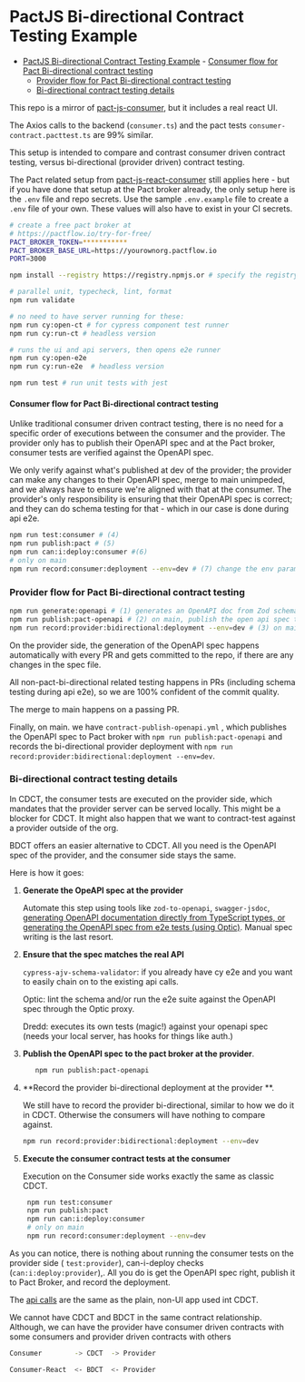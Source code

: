# PactJS Bi-directional Contract Testing Example

- [PactJS Bi-directional Contract Testing Example](#pactjs-bi-directional-contract-testing-example) -
  [Consumer flow for Pact Bi-directional contract testing](#consumer-flow-for-pact-bi-directional-contract-testing)
  - [Provider flow for Pact Bi-directional contract testing](#provider-flow-for-pact-bi-directional-contract-testing)
  - [Bi-directional contract testing details](#bi-directional-contract-testing-details)

This repo is a mirror of
[pact-js-consumer](https://github.com/muratkeremozcan/pact-js-example-consumer),
but it includes a real react UI.

The Axios calls to the backend (`consumer.ts`) and the pact tests
`consumer-contract.pacttest.ts` are 99% similar.

This setup is intended to compare and contrast consumer driven contract testing,
versus bi-directional (provider driven) contract testing.

The Pact related setup from
[pact-js-react-consumer](https://github.com/muratkeremozcan/pact-js-example-consumer)
still applies here - but if you have done that setup at the Pact broker already,
the only setup here is the `.env` file and repo secrets. Use the sample
`.env.example` file to create a `.env` file of your own. These values will also
have to exist in your CI secrets.

```bash
# create a free pact broker at
# https://pactflow.io/try-for-free/
PACT_BROKER_TOKEN=***********
PACT_BROKER_BASE_URL=https://yourownorg.pactflow.io
PORT=3000
```

```bash
npm install --registry https://registry.npmjs.or # specify the registry in case you are using a proprietary registry

# parallel unit, typecheck, lint, format
npm run validate

# no need to have server running for these:
npm run cy:open-ct # for cypress component test runner
npm run cy:run-ct # headless version

# runs the ui and api servers, then opens e2e runner
npm run cy:open-e2e
npm run cy:run-e2e  # headless version

npm run test # run unit tests with jest
```

#### Consumer flow for Pact Bi-directional contract testing

Unlike traditional consumer driven contract testing, there is no need for a
specific order of executions between the consumer and the provider. The provider
only has to publish their OpenAPI spec and at the Pact broker, consumer tests
are verified against the OpenAPI spec.

We only verify against what's published at dev of the provider; the provider can
make any changes to their OpenAPI spec, merge to main unimpeded, and we always
have to ensure we're aligned with that at the consumer. The provider's only
responsibility is ensuring that their OpenAPI spec is correct; and they can do
schema testing for that - which in our case is done during api e2e.

```bash
npm run test:consumer # (4)
npm run publish:pact # (5)
npm run can:i:deploy:consumer #(6)
# only on main
npm run record:consumer:deployment --env=dev # (7) change the env param as needed
```

### Provider flow for Pact Bi-directional contract testing

```bash
npm run generate:openapi # (1) generates an OpenAPI doc from Zod schemas
npm run publish:pact-openapi # (2) on main, publish the open api spec to Pact Broker for BDCT
npm run record:provider:bidirectional:deployment --env=dev # (3) on main record the bi-directional provider deployment
```

On the provider side, the generation of the OpenAPI spec happens automatically
with every PR and gets committed to the repo, if there are any changes in the
spec file.

All non-pact-bi-directional related testing happens in PRs (including schema
testing during api e2e), so we are 100% confident of the commit quality.

The merge to main happens on a passing PR.

Finally, on main. we have `contract-publish-openapi.yml` , which publishes the
OpenAPI spec to Pact broker with `npm run publish:pact-openapi` and records the
bi-directional provider deployment with
`npm run record:provider:bidirectional:deployment --env=dev`.

### Bi-directional contract testing details

In CDCT, the consumer tests are executed on the provider side, which mandates
that the provider server can be served locally. This might be a blocker for
CDCT. It might also happen that we want to contract-test against a provider
outside of the org.

BDCT offers an easier alternative to CDCT. All you need is the OpenAPI spec of
the provider, and the consumer side stays the same.

Here is how it goes:

1. **Generate the OpeAPI spec at the provider**

   Automate this step using tools like `zod-to-openapi`, `swagger-jsdoc`,
   [generating OpenAPI documentation directly from TypeScript types, or generating the OpenAPI spec from e2e tests (using Optic)](https://dev.to/muratkeremozcan/automating-api-documentation-a-journey-from-typescript-to-openapi-and-schema-governence-with-optic-ge4).
   Manual spec writing is the last resort.

2. **Ensure that the spec matches the real API**

   `cypress-ajv-schema-validator`: if you already have cy e2e and you want to
   easily chain on to the existing api calls.

   Optic: lint the schema and/or run the e2e suite against the OpenAPI spec
   through the Optic proxy.

   Dredd: executes its own tests (magic!) against your openapi spec (needs your
   local server, has hooks for things like auth.)

3. **Publish the OpenAPI spec to the pact broker at the provider**.

   ```bash
      npm run publish:pact-openapi
   ```

4. **Record the provider bi-directional deployment at the provider **.

   We still have to record the provider bi-directional, similar to how we do it
   in CDCT. Otherwise the consumers will have nothing to compare against.

   ```bash
   npm run record:provider:bidirectional:deployment --env=dev
   ```

5. **Execute the consumer contract tests at the consumer**

   Execution on the Consumer side works exactly the same as classic CDCT.

   ```bash
    npm run test:consumer
    npm run publish:pact
    npm run can:i:deploy:consumer
    # only on main
    npm run record:consumer:deployment --env=dev
   ```

As you can notice, there is nothing about running the consumer tests on the
provider side ( `test:provider`), can-i-deploy checks
(`can:i:deploy:provider`),. All you do is get the OpenAPI spec right, publish it
to Pact Broker, and record the deployment.

The
[api calls](https://github.com/muratkeremozcan/pact-js-example-react-consumer/blob/main/src/consumer.ts)
are the same as the plain, non-UI app used int CDCT.

We cannot have CDCT and BDCT in the same contract relationship. Although, we can
have the provider have consumer driven contracts with some consumers and
provider driven contracts with others

```bash
Consumer        -> CDCT  -> Provider

Consumer-React  <- BDCT  <- Provider
```
